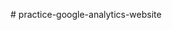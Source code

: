 <!-- README.md placeholder content -->
#   p r a c t i c e - g o o g l e - a n a l y t i c s - w e b s i t e  
 
